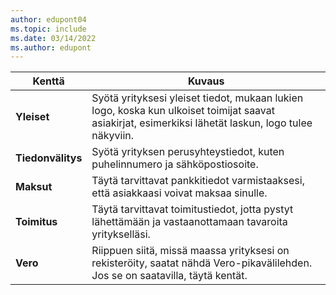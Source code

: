 ```yaml
---
author: edupont04
ms.topic: include
ms.date: 03/14/2022
ms.author: edupont
---
```

|Kenttä|Kuvaus|  
|-------------|---------------------------------------|  
|**Yleiset**|Syötä yrityksesi yleiset tiedot, mukaan lukien logo, koska kun ulkoiset toimijat saavat asiakirjat, esimerkiksi lähetät laskun, logo tulee näkyviin. |  
|**Tiedonvälitys**|Syötä yrityksen perusyhteystiedot, kuten puhelinnumero ja sähköpostiosoite.|  
|**Maksut**| Täytä tarvittavat pankkitiedot varmistaaksesi, että asiakkaasi voivat maksaa sinulle.|  
|**Toimitus**|Täytä tarvittavat toimitustiedot, jotta pystyt lähettämään ja vastaanottamaan tavaroita yritykselläsi.|  
|**Vero**|Riippuen siitä, missä maassa yrityksesi on rekisteröity, saatat nähdä Vero-pikavälilehden. Jos se on saatavilla, täytä kentät.|  
